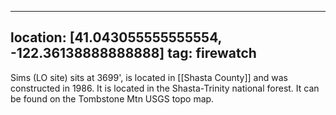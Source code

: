
---
location: [41.043055555555554, -122.36138888888888]
tag: firewatch
---

Sims (LO site) sits at 3699', is located in [[Shasta County]] and was constructed in 1986. It is located in the Shasta-Trinity national forest. It can be found on the Tombstone Mtn USGS topo map.
